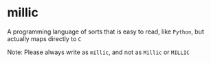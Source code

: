 millic
======

A programming language of sorts that is easy to read, like `Python`, but actually maps directly to `C`

Note: Please always write as `millic`, and not as `Millic` or `MILLIC`

